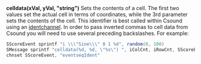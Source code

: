 <a name="celldata"><h3 style="padding-top: 40px; margin-top: 40px;"></h3></a>
**celldata(xVal, yVal, "string")** Sets the contents of a cell. The first two values set the actual cell in terms of coordinates, while the 3rd parameter sets the contents of the cell. This identifier is best called within Csound using an [identchannel](./identchannels.md). In order to pass inverted commas to cell data from Csound you will need to use several preceding backslashes. For example:

```csharp
SScoreEvent sprintf "i \\\"Sine\\\" 0 1 %d", random(0, 100)
SMessage sprintf "celldata(%d, %d, \"%s\") ", iColCnt, iRowCnt, SScoreEvent 
chnset SScoreEvent, "eventseqIdent"
```